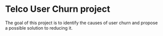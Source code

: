 # Telco User Churn project
The goal of this project is to identify the causes of user churn and propose a possible solution to reducing it. 